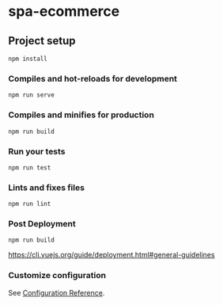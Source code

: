 # spa-ecommerce

## Project setup
```
npm install
```

### Compiles and hot-reloads for development
```
npm run serve
```

### Compiles and minifies for production
```
npm run build
```

### Run your tests
```
npm run test
```

### Lints and fixes files
```
npm run lint
```

### Post Deployment
```
npm run build
```
https://cli.vuejs.org/guide/deployment.html#general-guidelines

### Customize configuration
See [Configuration Reference](https://cli.vuejs.org/config/).
